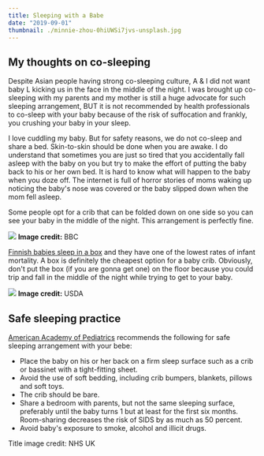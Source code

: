 ```yaml
---
title: Sleeping with a Babe
date: "2019-09-01"
thumbnail: ./minnie-zhou-0hiUWSi7jvs-unsplash.jpg
---
```

## My thoughts on co-sleeping

Despite Asian people having strong co-sleeping culture, A & I did not want baby L kicking us in the face in the middle of the night. I was brought up co-sleeping with my parents and my mother is still a huge advocate for such sleeping arrangement, BUT it is not recommended by health professionals to co-sleep with your baby because of the risk of suffocation and frankly, you crushing your baby in your sleep. 

I love cuddling my baby. But for safety reasons, we do not co-sleep and share a bed. Skin-to-skin should be done when you are awake. I do understand that sometimes you are just so tired that you accidentally fall asleep with the baby on you but try to make the effort of putting the baby back to his or her own bed. It is hard to know what will happen to the baby when you doze off. The internet is full of horror stories of moms waking up noticing the baby's nose was covered or the baby slipped down when the mom fell asleep. 

Some people opt for a crib that can be folded down on one side so you can see your baby in the middle of the night. This arrangement is perfectly fine. 


![](https://ichef.bbci.co.uk/images/ic/800x450/p06t5hdq.jpg)
**Image credit:** BBC


[Finnish babies sleep in a box](https://www.bbc.com/news/magazine-22751415) and they have one of the lowest rates of infant mortality. A box is definitely the cheapest option for a baby crib. Obviously, don't put the box (if you are gonna get one) on the floor because you could trip and fall in the middle of the night while trying to get to your baby. 


![](https://wicworks.fns.usda.gov/sites/default/files/media/image/Safe%20to%20Sleep.png)
**Image credit:** USDA


## Safe sleeping practice

[American Academy of Pediatrics](https://www.aap.org/en-us/about-the-aap/aap-press-room/Pages/American-Academy-of-Pediatrics-Announces-New-Safe-Sleep-Recommendations-to-Protect-Against-SIDS.aspx) recommends the following for safe sleeping arrangement with your bebe: 


* Place the baby on his or her back on a firm sleep surface such as a crib or bassinet with a tight-fitting sheet.
* Avoid the use of soft bedding, including crib bumpers, blankets, pillows and soft toys. 
* The crib should be bare.
* Share a bedroom with parents, but not the same sleeping surface, preferably until the baby turns 1 but at least for the first six months. Room-sharing decreases the risk of SIDS by as much as 50 percent.
* Avoid baby's exposure to smoke, alcohol and illicit drugs.

Title image credit: NHS UK